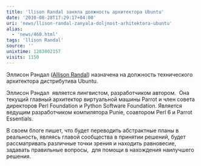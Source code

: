 ```yaml
---
title: 'llison Randal заняла должность архитектора Ubuntu'
date: '2010-08-28T17:29:17+04:00'
uri: 'news/llison-randal-zanyala-doljnost-arhitektora-ubuntu'
alias: 
  - 'news/460.html'
tags: 'llison Randal'
source: ''
unixtime: 1283002157
visits: 1150
---
```

Эллисон Рэндал ([Allison Randal](http://en.wikipedia.org/wiki/Allison_Randal)) назначена на должность технического архитектора дистрибутива Ubuntu.

Эллисон Рэндал  является лингвистом, разработчиком автором.  Она текущий главный архитектор виртуальной машины Parrot и член совета директоров Perl Foundation и Python Software Foundation. Является ведущим разработчиком компилятора Punie, соавтором Perl 6 и Parrot Essentials.

В своем блоге пишет, что будет переводить абстрактные планы в реальность, являясь главой сообщества в принятии решений, будет рассматривать различные точки зрения и находить равновесие, задавать правильные вопросы,  для помощи в нахождения наилучшего решения.
